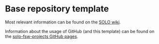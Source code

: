 # Base repository template

Most relevant information can be found on the [SOLO wiki](https://researchwiki.solo.universiteitleiden.nl/xwiki/bin/view/Main/).

Information about the usage of GitHub (and this template) can be found on the [solo-fsw-projects GitHub pages](https://solo-fsw-projects.github.io/).
